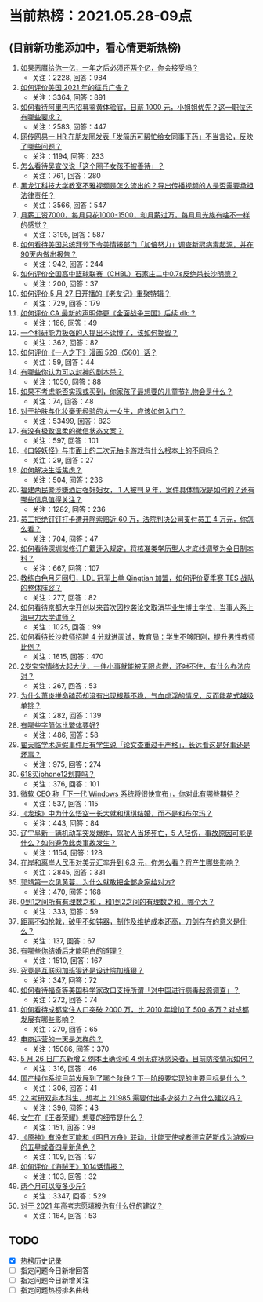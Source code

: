 # 当前热榜：2021.05.28-09点
## (目前新功能添加中，看心情更新热榜)
1. [如果恶魔给你一亿，一年之后必须还两个亿，你会接受吗？](https://www.zhihu.com/question/392418796)
    * 关注：2228, 回答：984
2. [如何评价美国 2021 年的征兵广告？](https://www.zhihu.com/question/461629217)
    * 关注：3364, 回答：891
3. [如何看待阿里巴巴招募鉴黄体验官，日薪 1000 元，小姐姐优先？这一职位还有哪些要求？](https://www.zhihu.com/question/461654968)
    * 关注：2583, 回答：447
4. [网传网易一 HR 在朋友圈发表「发简历可帮忙给女同事下药」不当言论，反映了哪些问题？](https://www.zhihu.com/question/461710464)
    * 关注：1194, 回答：233
5. [怎么看待吴宣仪说「这个圈子女孩不被善待」？](https://www.zhihu.com/question/461702905)
    * 关注：761, 回答：280
6. [黑龙江科技大学教室不雅视频是怎么流出的？导出传播视频的人是否需要承担法律责任？](https://www.zhihu.com/question/461646094)
    * 关注：3566, 回答：547
7. [月薪工资7000，每月只花1000-1500，和月薪过万，每月月光族有啥不一样的感觉？](https://www.zhihu.com/question/392697045)
    * 关注：3195, 回答：587
8. [如何看待美国总统拜登下令美情报部门「加倍努力」调查新冠病毒起源，并在90天内做出报告？](https://www.zhihu.com/question/461618517)
    * 关注：942, 回答：244
9. [如何评价全国高中篮球联赛（CHBL）石家庄二中0.7s反绝杀长沙明德？](https://www.zhihu.com/question/460456997)
    * 关注：200, 回答：37
10. [如何评价 5 月 27 日开播的《老友记》重聚特辑？](https://www.zhihu.com/question/461638513)
    * 关注：729, 回答：179
11. [如何评价 CA 最新的声明停更《全面战争三国》后续 dlc？](https://www.zhihu.com/question/461765337)
    * 关注：166, 回答：49
12. [一个科研能力极强的人提出不读博了，该如何挽留？](https://www.zhihu.com/question/461395135)
    * 关注：362, 回答：82
13. [如何评价《一人之下》漫画 528（560）话？](https://www.zhihu.com/question/461736510)
    * 关注：59, 回答：44
14. [有哪些你认为可以封神的剧本杀？](https://www.zhihu.com/question/448538675)
    * 关注：1050, 回答：88
15. [如果不考虑能否实现或买到，你家孩子最想要的儿童节礼物会是什么？](https://www.zhihu.com/question/461342028)
    * 关注：74, 回答：48
16. [对于护肤与化妆毫无经验的大一女生，应该如何入门？](https://www.zhihu.com/question/34523794)
    * 关注：53499, 回答：823
17. [有没有极致温柔的微信状态文案？](https://www.zhihu.com/question/449122893)
    * 关注：597, 回答：101
18. [《口袋妖怪》与市面上的二次元抽卡游戏有什么根本上的不同吗？](https://www.zhihu.com/question/420214091)
    * 关注：29, 回答：27
19. [如何解决生活焦虑？](https://www.zhihu.com/question/453818627)
    * 关注：504, 回答：236
20. [福建两民警涉嫌酒后强奸妇女， 1 人被判 9 年，案件具体情况是如何的？还有哪些信息值得关注？](https://www.zhihu.com/question/461643644)
    * 关注：1282, 回答：236
21. [员工拒绝钉钉打卡遭开除索赔近 60 万，法院判决公司支付员工 4 万元，你怎么看？](https://www.zhihu.com/question/461485904)
    * 关注：704, 回答：47
22. [如何看待深圳拟修订户籍迁入规定，将核准类学历型人才底线调整为全日制本科？](https://www.zhihu.com/question/461483001)
    * 关注：667, 回答：107
23. [教练白色月牙回归，LDL 冠军上单 Qingtian 加盟，如何评价夏季赛 TES 战队的整体阵容？](https://www.zhihu.com/question/461563164)
    * 关注：277, 回答：82
24. [如何看待京都大学开创以来首次因抄袭论文取消毕业生博士学位，当事人系上海电力大学讲师？](https://www.zhihu.com/question/461424721)
    * 关注：1025, 回答：99
25. [如何看待长沙教师招聘 4 分就进面试，教育局：学生不够阳刚，提升男性教师比例？](https://www.zhihu.com/question/461547536)
    * 关注：1615, 回答：470
26. [2岁宝宝情绪大起大伏，一件小事就能被无限点燃，还哄不住，有什么办法应对？](https://www.zhihu.com/question/458309260)
    * 关注：267, 回答：53
27. [为什么萧炎拼命磕药却没有出现根基不稳，气血虚浮的情况，反而能花式越级单挑？](https://www.zhihu.com/question/461264979)
    * 关注：282, 回答：139
28. [有哪些字简体比繁体要好?](https://www.zhihu.com/question/459988186)
    * 关注：486, 回答：58
29. [翟天临学术造假事件后有学生说「论文查重过于严格」，长远看这是好事还是坏事？](https://www.zhihu.com/question/461305806)
    * 关注：975, 回答：274
30. [618买iphone12划算吗？](https://www.zhihu.com/question/458591246)
    * 关注：376, 回答：101
31. [微软 CEO 称「下一代 Windows 系统将很快宣布」，你对此有哪些期待？](https://www.zhihu.com/question/461439249)
    * 关注：537, 回答：115
32. [《龙珠》中为什么悟空一长大就和琪琪结婚，而不是和布尔玛？](https://www.zhihu.com/question/295712652)
    * 关注：443, 回答：84
33. [辽宁阜新一辆机动车突发爆炸，驾驶人当场死亡，5 人轻伤，事故原因可能是什么？如何避免此类事故发生？](https://www.zhihu.com/question/461279720)
    * 关注：1154, 回答：128
34. [在岸和离岸人民币对美元汇率升到 6.3 元，你怎么看？将产生哪些影响？](https://www.zhihu.com/question/461501137)
    * 关注：2845, 回答：331
35. [郭靖第一次见黄蓉，为什么就敢把全部身家给对方?](https://www.zhihu.com/question/423933346)
    * 关注：470, 回答：168
36. [0到1之间所有有理数之和 ，和1到2之间的有理数之和，哪个大？](https://www.zhihu.com/question/454607643)
    * 关注：333, 回答：59
37. [距离不如枪戟，破甲不如钝器，制作及维护成本还高，刀剑存在的意义是什么？](https://www.zhihu.com/question/458992980)
    * 关注：137, 回答：67
38. [有哪些你结婚后才能明白的道理？](https://www.zhihu.com/question/454665844)
    * 关注：1510, 回答：167
39. [究竟是互联网加班狠还是设计院加班狠？](https://www.zhihu.com/question/461283075)
    * 关注：347, 回答：72
40. [如何看待福奇等美国科学家改口支持所谓「对中国进行病毒起源调查」？](https://www.zhihu.com/question/461340656)
    * 关注：272, 回答：74
41. [如何看待成都常住人口突破 2000 万，比 2010 年增加了 500  多万？对成都发展有哪些影响？](https://www.zhihu.com/question/461488384)
    * 关注：270, 回答：65
42. [电商运营的一天是怎样的？](https://www.zhihu.com/question/26504506)
    * 关注：15086, 回答：370
43. [5 月 26 日广东新增 2 例本土确诊和 4 例无症状感染者，目前防疫情况如何？](https://www.zhihu.com/question/461624554)
    * 关注：316, 回答：46
44. [国产操作系统目前发展到了哪个阶段？下一阶段要实现的主要目标是什么？](https://www.zhihu.com/question/459912978)
    * 关注：306, 回答：41
45. [22 考研双非本科生，想考上 211985 需要付出多少努力？有什么建议吗？](https://www.zhihu.com/question/461472395)
    * 关注：396, 回答：43
46. [女生在《王者荣耀》想要的细节是什么？](https://www.zhihu.com/question/457200823)
    * 关注：151, 回答：98
47. [《原神》有没有可能和《明日方舟》联动，让能天使或者德克萨斯成为游戏中的五星或者四星新角色？](https://www.zhihu.com/question/461119055)
    * 关注：109, 回答：97
48. [如何评价《海贼王》1014话情报？](https://www.zhihu.com/question/461380580)
    * 关注：103, 回答：32
49. [两个月可以瘦多少斤?](https://www.zhihu.com/question/430561258)
    * 关注：3347, 回答：529
50. [对于 2021 年高考志愿填报你有什么好的建议？](https://www.zhihu.com/question/456117303)
    * 关注：164, 回答：53
## TODO
* [x] [热榜历史记录](hot_history/AllHot.md)
* [ ] 指定问题今日新增回答
* [ ] 指定问题今日新增关注
* [ ] 指定问题热榜排名曲线
